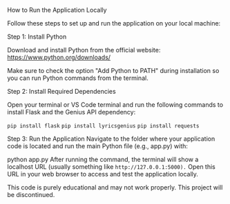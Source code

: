 How to Run the Application Locally

Follow these steps to set up and run the application on your local machine:

Step 1: Install Python

Download and install Python from the official website: https://www.python.org/downloads/

Make sure to check the option "Add Python to PATH" during installation so you can run Python commands from the terminal.

Step 2: Install Required Dependencies

Open your terminal or VS Code terminal and run the following commands to install Flask and the Genius API dependency:

```pip install flask```
```pip install lyricsgenius```
```pip install requests```


Step 3: Run the Application
Navigate to the folder where your application code is located and run the main Python file (e.g., app.py) with:

python app.py
After running the command, the terminal will show a localhost URL (usually something like ```http://127.0.0.1:5000).``` Open this URL in your web browser to access and test the application locally.

This code is purely educational and may not work properly. This project will be discontinued.
